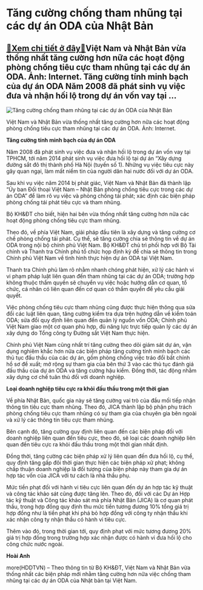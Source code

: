 Tăng cường chống tham nhũng tại các dự án ODA của Nhật Bản
==========================================================

[:gift:Xem chi tiết ở đây:gift:](https://hddtvn.com/tang-cuong-chong-tham-nhung-tai-cac-du-an-oda-cua-nhat-ban/)Việt Nam và Nhật Bản vừa thống nhất tăng cường hơn nữa các hoạt động phòng chống tiêu cực tham nhũng tại các dự án ODA. Ảnh: Internet. Tăng cường tính minh bạch của dự án ODA Năm 2008 đã phát sinh vụ việc đưa và nhận hối lộ trong dự án vốn vay tại …
---------------------------------------------------------------------------------------------------------------------------------------------------------------------------------------------------------------------------------------------------------





![Tăng cường chống tham nhũng tại các dự án ODA của Nhật Bản](https://haiquanonline.com.vn/stores/news_dataimages/hienntt/102020/16/13/0144_2-2-1507.jpg?rt=20201016130145 "Tăng cường chống tham nhũng tại các dự án ODA của Nhật Bản")


Việt Nam và Nhật Bản vừa thống nhất tăng cường hơn nữa các hoạt động phòng chống tiêu cực tham nhũng tại các dự án ODA. Ảnh: Internet.



**Tăng cường tính minh bạch của dự án ODA**


Năm 2008 đã phát sinh vụ việc đưa và nhận hối lộ trong dự án vốn vay tại TPHCM, tới năm 2014 phát sinh vụ việc đưa hối lộ tại dự án “Xây dựng đường sắt đô thị thành phố Hà Nội (tuyến số 1). Những vụ việc tiêu cực này gây quan ngại, làm mất niềm tin của người dân hai nước đối với dự án ODA.


Sau khi vụ việc năm 2014 bị phát giác, Việt Nam và Nhật Bản đã thành lập “Ủy ban Đối thoại Việt Nam – Nhật Bản phòng chống tiêu cực trong các dự án ODA” để làm rõ vụ việc và phòng chống tái phát; xác định các biện pháp phòng chống tái phát tiêu cực và tham nhũng.


Bộ KH&ĐT cho biết, hiện hai bên vừa thống nhất tăng cường hơn nữa các hoạt động phòng chống tiêu cực tham nhũng.


Theo đó, về phía Việt Nam, giải pháp đầu tiên là xây dựng và tăng cường cơ chế phòng chống tái phát. Cụ thể, sẽ tăng cường chia sẻ thông tin về dự án ODA trong nội bộ chính phủ Việt Nam. Bộ KH&ĐT chủ trì phối hợp với Bộ Tài chính và Thanh tra Chính phủ tổ chức họp định kỳ để chia sẻ thông tin trong Chính phủ Việt Nam về tình hình thực hiện dự án ODA tại Việt Nam.


Thanh tra Chính phủ làm rõ nhằm nhanh chóng phát hiện, xử lý các hành vi vi phạm pháp luật liên quan đến tham nhũng tại các dự án ODA; trường hợp không thuộc thẩm quyền sẽ chuyển vụ việc hoặc hướng dẫn cơ quan, tổ chức, cá nhân có liên quan đến cơ quan có thẩm quyền để yêu cầu giải quyết.


Việc phòng chống tiêu cực tham nhũng cũng được thực hiện thông qua sửa đổi các luật liên quan, tăng cường kiểm tra dựa trên hướng dẫn về kiểm toán ODA; sửa đổi quy định liên quan đến quản lý nguồn vốn ODA; Chính phủ Việt Nam giao một cơ quan phù hợp, đủ năng lực trực tiếp quản lý các dự án xây dựng do Tổng công ty Đường sắt Việt Nam thực hiện.


Chính phủ Việt Nam cũng nhất trí tăng cường theo dõi giám sát dự án, vận dụng nghiêm khắc hơn nữa các biện pháp tăng cường tính minh bạch các thủ tục đấu thầu của các dự án, gồm phòng chống việc tráo đổi bất chính hồ sơ đề xuất; mở rộng sự tham gia của bên thứ 3 vào các thủ tục đánh giá đấu thầu của dự án ODA và tăng cường hậu kiểm. Đồng thời, tác động nhằm xây dựng cơ chế tuân thủ đối với doanh nghiệp.


**Loại doanh nghiệp tiêu cực ra khỏi đấu thầu trong một thời gian**


Về phía Nhật Bản, quốc gia này sẽ tăng cường vai trò của đầu mối tiếp nhận thông tin tiêu cực tham nhũng. Theo đó, JICA thành lập bộ phận phụ trách phòng chống tiêu cực tham nhũng có sự tham gia của chuyên gia bên ngoài và xử lý các thông tin tiêu cực tham nhũng.


Bên cạnh đó, tăng cường quy định liên quan đến các biện pháp đối với doanh nghiệp liên quan đến tiêu cực, theo đó, sẽ loại các doanh nghiệp liên quan đến tiêu cực ra khỏi đấu thầu trong một thời gian nhất định.


Đồng thời, tăng cường các biện pháp xử lý liên quan đến đưa hối lộ, cụ thể, quy định tăng gấp đôi thời gian thực hiện các biện pháp xử phạt; không chấp thuận doanh nghiệp là đối tượng của biện pháp này tham gia dự án hợp tác vốn của JICA với tư cách là nhà thầu phụ.


Mức tiền phạt đối với hành vi tiêu cực liên quan đến dự án hợp tác kỹ thuật và công tác khảo sát cũng được tăng lên. Theo đó, đối với các Dự án Hợp tác kỹ thuật và Công tác khảo sát mà phía Nhật Bản (JICA) là cơ quan phát thầu, trong hợp đồng quy định thu mức tiền tương đương 10% tổng giá trị hợp đồng như là tiền phạt khi phá bỏ hợp đồng với công ty nhận thầu khi xác nhận công ty nhận thầu có hành vi tiêu cực.


Thêm vào đó, trong thời gian tới, quy định phạt với mức tương đương 20% giá trị hợp đồng trong trường hợp xác nhận được có hành vi đưa hối lộ cho công chức nước ngoài.




**Hoài Anh**



more(HDDTVN) – Theo thông tin từ Bộ KH&ĐT, Việt Nam và Nhật Bản vừa thống nhất các biện pháp mới nhằm tăng cường hơn nữa việc chống tham nhũng tại các dự án ODA của Nhật bản tại Việt Nam.

